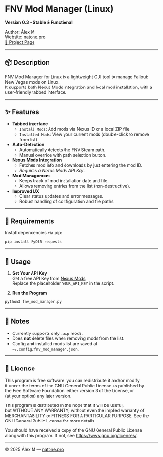 # FNV Mod Manager (Linux)

**Version 0.3 - Stable & Functional**

Author: Álex M  
Website: [natone.pro](https://natone.pro)  
[🔗 Project Page](https://natone.pro/proyectos/FNV_Mod_Manager/)

---

## 📦 Description

FNV Mod Manager for Linux is a lightweight GUI tool to manage Fallout: New Vegas mods on Linux.  
It supports both Nexus Mods integration and local mod installation, with a user-friendly tabbed interface.

---

## ✨ Features

- **Tabbed Interface**
  - `Install Mods`: Add mods via Nexus ID or a local ZIP file.
  - `Installed Mods`: View your current mods (double-click to remove from list).
- **Auto-Detection**
  - Automatically detects the FNV Steam path.
  - Manual override with path selection button.
- **Nexus Mods Integration**
  - Fetches mod info and downloads by just entering the mod ID.
  - *Requires a Nexus Mods API Key*.
- **Mod Management**
  - Keeps track of mod installation date and file.
  - Allows removing entries from the list (non-destructive).
- **Improved UX**
  - Clear status updates and error messages.
  - Robust handling of configuration and file paths.

---

## 🧪 Requirements

Install dependencies via pip:

```bash
pip install PyQt5 requests
```

---

## 🚀 Usage

1. **Set Your API Key**  
   Get a free API Key from [Nexus Mods](https://www.nexusmods.com)  
   Replace the placeholder `YOUR_API_KEY` in the script.

2. **Run the Program**

```bash
python3 fnv_mod_manager.py
```

---

## 🧠 Notes

- Currently supports only `.zip` mods.
- Does **not** delete files when removing mods from the list.
- Config and installed mods list are saved at `~/.config/fnv_mod_manager.json`.

---

## 📄 License

This program is free software: you can redistribute it and/or modify  
it under the terms of the GNU General Public License as published by  
the Free Software Foundation, either version 3 of the License, or  
(at your option) any later version.

This program is distributed in the hope that it will be useful,  
but WITHOUT ANY WARRANTY; without even the implied warranty of  
MERCHANTABILITY or FITNESS FOR A PARTICULAR PURPOSE. See the  
GNU General Public License for more details.

You should have received a copy of the GNU General Public License  
along with this program. If not, see <https://www.gnu.org/licenses/>.

---

&copy; 2025 Álex M — [natone.pro](https://natone.pro)
